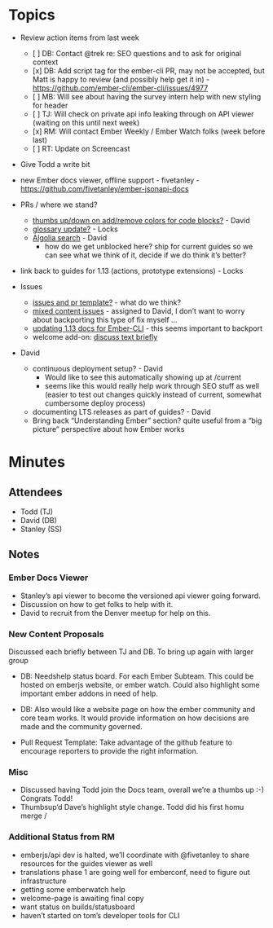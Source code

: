Topics
======

-   Review action items from last week

    -   \[ \] DB: Contact <span class="citation" data-cites="trek">@trek</span> re: SEO questions and to ask for original context
    -   \[x\] DB: Add script tag for the ember-cli PR, may not be accepted, but Matt is happy to review (and possibly help get it in) - https://github.com/ember-cli/ember-cli/issues/4977
    -   \[ \] MB: Will see about having the survey intern help with new styling for header
    -   \[ \] TJ: Will check on private api info leaking through on API viewer (waiting on this until next week)
    -   \[x\] RM: Will contact Ember Weekly / Ember Watch folks (week before last)
    -   \[ \] RT: Update on Screencast

-   Give Todd a write bit
-   new Ember docs viewer, offline support - fivetanley - https://github.com/fivetanley/ember-jsonapi-docs
-   PRs / where we stand?
    -   [thumbs up/down on add/remove colors for code blocks?](https://github.com/emberjs/guides/pull/1283) - David
    -   [glossary update?](https://github.com/emberjs/guides/pull/1202) - Locks
    -   [Algolia search](https://github.com/emberjs/guides/pull/1202) - David
        -   how do we get unblocked here? ship for current guides so we can see what we think of it, decide if we do think it’s better?
-   link back to guides for 1.13 (actions, prototype extensions) - Locks
-   Issues
    -   [issues and pr template?](https://github.com/emberjs/guides/issues/1273) - what do we think?
    -   [mixed content issues](https://github.com/emberjs/guides/issues/1241) - assigned to David, I don’t want to worry about backporting this type of fix myself …
    -   [updating 1.13 docs for Ember-CLI](https://github.com/emberjs/guides/issues/1208) - this seems important to backport
    -   welcome add-on: [discuss text briefly](https://usecanvas.com/ember-docs/welcome-drafts/33KmyOjhfBdrTmJeIx1dn4)
-   David
    -   continuous deployment setup? - David
        -   Would like to see this automatically showing up at /current
        -   seems like this would really help work through SEO stuff as well (easier to test out changes quickly instead of current, somewhat cumbersome deploy process)
    -   documenting LTS releases as part of guides? - David
    -   Bring back “Understanding Ember” section? quite useful from a “big picture” perspective about how Ember works

Minutes
=======

Attendees
---------

-   Todd (TJ)
-   David (DB)
-   Stanley (SS)

Notes
-----

### Ember Docs Viewer

-   Stanley’s api viewer to become the versioned api viewer going forward.
-   Discussion on how to get folks to help with it.
-   David to recruit from the Denver meetup for help on this.

### New Content Proposals

Discussed each briefly between TJ and DB. To bring up again with larger group

-   DB: Needshelp status board. For each Ember Subteam. This could be hosted on emberjs website, or ember watch. Could also highlight some important ember addons in need of help.

-   DB: Also would like a website page on how the ember community and core team works. It would provide information on how decisions are made and the community governed.

-   Pull Request Template: Take advantage of the github feature to encourage reporters to provide the right information.

### Misc

-   Discussed having Todd join the Docs team, overall we’re a thumbs up :-) Congrats Todd!
-   Thumbsup’d Dave’s highlight style change. Todd did his first homu merge /

### Additional Status from RM

-   emberjs/api dev is halted, we’ll coordinate with <span class="citation" data-cites="fivetanley">@fivetanley</span> to share resources for the guides viewer as well
-   translations phase 1 are going well for emberconf, need to figure out infrastructure
-   getting some emberwatch help
-   welcome-page is awaiting final copy
-   want status on builds/statusboard
-   haven’t started on tom’s developer tools for CLI
